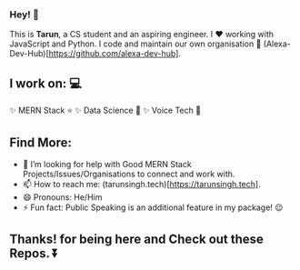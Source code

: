 ### Hey! 👋

This is **Tarun**, a CS student and an aspiring engineer. I :heart: working with JavaScript and Python. I code and maintain our own organisation :page_with_curl: (Alexa-Dev-Hub)[https://github.com/alexa-dev-hub].

## I work on: :computer:

✨ MERN Stack :star:
✨ Data Science :star2:
✨ Voice Tech :purple_heart:

## Find More:

- 🤔 I’m looking for help with Good MERN Stack Projects/Issues/Organisations to connect and work with.
- 📫 How to reach me: (tarunsingh.tech)[https://tarunsingh.tech].
- 😄 Pronouns: He/Him
- ⚡ Fun fact: Public Speaking is an additional feature in my package! :wink:

## Thanks! for being here and Check out these Repos. :arrow_double_down:
